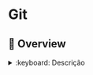 # Git

## :dart: Overview

<details>
<summary>:keyboard: Descrição</summary>

- Git SSH:

  ```
  cd ~/.ssh
  ssh-keygen -t rsa -b 4096 -C "<email-address>" -f "<github-username>"
  eval "$(ssh-agent -s)"
  ssh-add ~/.ssh/<github-username>
  touch config
  clip < ~/.ssh/github-username.pub
  ```

- Git config:

  ```
  #username account
  Host github.com-username
      		HostName github.com
      		User git
      		IdentityFile ~/.ssh/github-username
  ```

- Git remote access:

  ```
  git clone git@github.com-<github-username>:username/<reponame.git>
  git clone -b <branch-name> <repository-name> .
  git clone --single-branch <branch-name> <repository-name>
  git remote add origin git@github.com-<github-username>:<reponame.git>
  git push
  git pull
  git branch -b <branch-name>
  git add <file-name>
  git commit -m "<commit-message>"
  git push --origin
  ```

- Git local user:

  ```
  git config --list
  git config user.email "<email-address>"
  git config user.name "<github-username>"
  git config --global user.email "<email-address>"
  git config --global user.name "<github-username>"
  ```

- Repository: `git init`
- Add file: `git add <filename>`
- Commit: `git commit -m "<commit-message>"`
- Remote: `git remote add origin https://github.com/<github-username>/<repository-name>`
- Push: `git push --set-upstream origin main`
- Pull: `git pull origin main`
- Status: `git status`

- Branch:

  ```
  git branch
  git checkout -b <branch-name>
  git branch -M <branch-name>
  git checkout <branch-name>
  git push origin <branch-name>
  git pull origin <branch-name>
  git checkout main
  ```

- Historic:

  ```
  git log
  git log --oneline
  ```

- Restore:
  ```
  git restore <filename>
  git checkout <filename>
  ```
- Edit:
  ```
  git commit --amend --no-edit
  git push -f origin main
  ```

</details>
